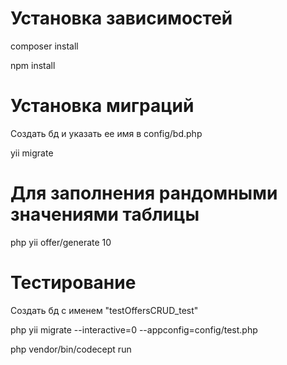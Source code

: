 # Установка зависимостей

composer install 

npm install

# Установка миграций 

Создать бд и указать ее имя в config/bd.php

yii migrate

# Для заполнения рандомными значениями таблицы 

php yii offer/generate 10

# Тестирование

Создать бд c именем "testOffersCRUD_test"

php yii migrate --interactive=0 --appconfig=config/test.php

php vendor/bin/codecept run
